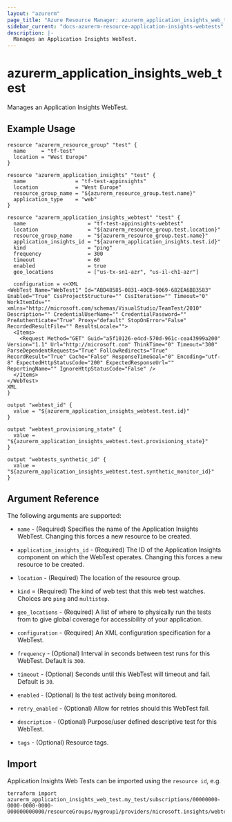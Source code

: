 ```yaml
---
layout: "azurerm"
page_title: "Azure Resource Manager: azurerm_application_insights_web_test"
sidebar_current: "docs-azurerm-resource-application-insights-webtests"
description: |-
  Manages an Application Insights WebTest.
---
```


# azurerm_application_insights_web_test

Manages an Application Insights WebTest.

## Example Usage

```hcl
resource "azurerm_resource_group" "test" {
  name     = "tf-test"
  location = "West Europe"
}

resource "azurerm_application_insights" "test" {
  name                = "tf-test-appinsights"
  location            = "West Europe"
  resource_group_name = "${azurerm_resource_group.test.name}"
  application_type    = "web"
}

resource "azurerm_application_insights_webtest" "test" {
  name                    = "tf-test-appinsights-webtest"
  location                = "${azurerm_resource_group.test.location}"
  resource_group_name     = "${azurerm_resource_group.test.name}"
  application_insights_id = "${azurerm_application_insights.test.id}"
  kind                    = "ping"
  frequency               = 300
  timeout                 = 60
  enabled                 = true
  geo_locations           = ["us-tx-sn1-azr", "us-il-ch1-azr"]

  configuration = <<XML
<WebTest Name="WebTest1" Id="ABD48585-0831-40CB-9069-682EA6BB3583" Enabled="True" CssProjectStructure="" CssIteration="" Timeout="0" WorkItemIds="" xmlns="http://microsoft.com/schemas/VisualStudio/TeamTest/2010" Description="" CredentialUserName="" CredentialPassword="" PreAuthenticate="True" Proxy="default" StopOnError="False" RecordedResultFile="" ResultsLocale="">
  <Items>
    <Request Method="GET" Guid="a5f10126-e4cd-570d-961c-cea43999a200" Version="1.1" Url="http://microsoft.com" ThinkTime="0" Timeout="300" ParseDependentRequests="True" FollowRedirects="True" RecordResult="True" Cache="False" ResponseTimeGoal="0" Encoding="utf-8" ExpectedHttpStatusCode="200" ExpectedResponseUrl="" ReportingName="" IgnoreHttpStatusCode="False" />
  </Items>
</WebTest>
XML
}

output "webtest_id" {
  value = "${azurerm_application_insights_webtest.test.id}"
}

output "webtest_provisioning_state" {
  value = "${azurerm_application_insights_webtest.test.provisioning_state}"
}

output "webtests_synthetic_id" {
  value = "${azurerm_application_insights_webtest.test.synthetic_monitor_id}"
}
```

## Argument Reference

The following arguments are supported:

* `name` - (Required) Specifies the name of the Application Insights WebTest. Changing this forces a
    new resource to be created.

* `application_insights_id` - (Required) The ID of the Application Insights component on which the WebTest operates. Changing this forces a new resource to be created.

* `location` - (Required) The location of the resource group.

* `kind` = (Required) The kind of web test that this web test watches. Choices are `ping` and `multistep`.

* `geo_locations` - (Required) A list of where to physically run the tests from to give global coverage for accessibility of your application.

* `configuration` - (Required) An XML configuration specification for a WebTest.

* `frequency` - (Optional) Interval in seconds between test runs for this WebTest. Default is `300`.

* `timeout` - (Optional) Seconds until this WebTest will timeout and fail. Default is `30`.

* `enabled` - (Optional) Is the test actively being monitored.

* `retry_enabled` - (Optional) Allow for retries should this WebTest fail.

* `description` - (Optional) Purpose/user defined descriptive test for this WebTest.

* `tags` - (Optional) Resource tags.

## Import

Application Insights Web Tests can be imported using the `resource id`, e.g.

```shell
terraform import azurerm_application_insights_web_test.my_test/subscriptions/00000000-0000-0000-0000-000000000000/resourceGroups/mygroup1/providers/microsoft.insights/webtests/my_test
```
